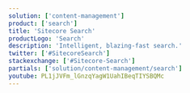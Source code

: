 ```yaml
---
solution: ['content-management']
product: ['search']
title: 'Sitecore Search'
productLogo: 'Search'
description: 'Intelligent, blazing-fast search.'
twitter: ['#SitecoreSearch']
stackexchange: ['#Sitecore-Search']
partials: ['solution/content-management/search']
youtube: PL1jJVFm_lGnzqYagW1UahIBeqTIYSBQMc
---
```

